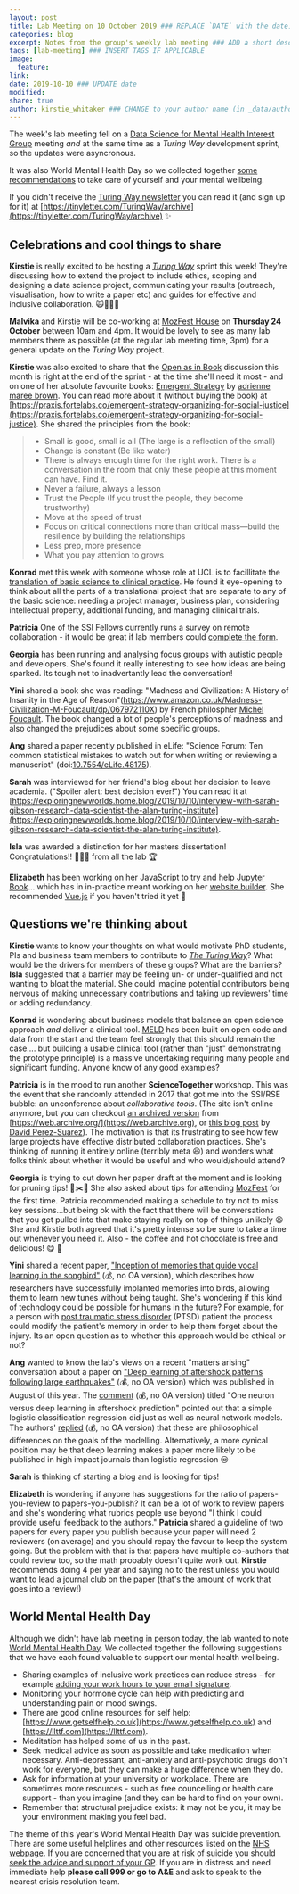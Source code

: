 ```yaml
---
layout: post
title: Lab Meeting on 10 October 2019 ### REPLACE `DATE` with the date, eg: 18 July 2019
categories: blog
excerpt: Notes from the group's weekly lab meeting ### ADD a short description (or keep that one if you'd)
tags: [lab-meeting] ### INSERT TAGS IF APPLICABLE
image:
  feature:
link:
date: 2019-10-10 ### UPDATE date
modified:
share: true
author: kirstie_whitaker ### CHANGE to your author name (in _data/authors.yml)
---
```


The week's lab meeting fell on a [Data Science for Mental Health Interest Group](https://turing-ds4mh.github.io/index.html) meeting _and_ at the same time as a _Turing Way_ development sprint, so the updates were asyncronous.

It was also World Mental Health Day so we collected together [some recommendations](#world-mental-health-day) to take care of yourself and your mental wellbeing.

If you didn't receive the [Turing Way newsletter](https://tinyletter.com/TuringWay/letters/welcome-malvika-co-work-with-us-at-mozfest-house-and-check-out-our-new-turingway-impact-story) you can read it (and sign up for it) at [https://tinyletter.com/TuringWay/archive](https://tinyletter.com/TuringWay/archive) ✨

## Celebrations and cool things to share

**Kirstie** is really excited to be hosting a [_Turing Way_](https://github.com/alan-turing-institute/the-turing-way) sprint this week!
They're discussing how to extend the project to include ethics, scoping and designing a data science project, communicating your results (outreach, visualisation, how to write a paper etc) and guides for effective and inclusive collaboration.
🙀🚀💫🙌

**Malvika** and Kirstie will be co-working at [MozFest House](https://www.mozillafestival.org/en/house/) on **Thursday 24 October** between 10am and 4pm.
It would be lovely to see as many lab members there as possible (at the regular lab meeting time, 3pm) for a general update on the _Turing Way_ project.

**Kirstie** was also excited to share that the [Open as in Book](https://www.goodreads.com/group/show/799690-open-as-in-book) discussion this month is right at the end of the sprint - at the time she'll need it most - and on one of her absolute favourite books: [Emergent Strategy](https://www.goodreads.com/en/book/show/29633913-emergent-strategy) by [adrienne maree brown](https://www.goodreads.com/author/show/1536532.Adrienne_Maree_Brown).
You can read more about it (without buying the book) at [https://praxis.fortelabs.co/emergent-strategy-organizing-for-social-justice](https://praxis.fortelabs.co/emergent-strategy-organizing-for-social-justice).
She shared the principles from the book:

> * Small is good, small is all (The large is a reflection of the small)
> * Change is constant (Be like water)
> * There is always enough time for the right work. There is a conversation in the room that only these people at this moment can have. Find it.
> * Never a failure, always a lesson
> * Trust the People (If you trust the people, they become trustworthy)
> * Move at the speed of trust
> * Focus on critical connections more than critical mass—build the resilience by building the relationships
> * Less prep, more presence
> * What you pay attention to grows

**Konrad** met this week with someone whose role at UCL is to facillitate the [translation of basic science to clinical practice](https://www.ucl.ac.uk/translational-research).
He found it eye-opening to think about all the parts of a translational project that are separate to any of the basic science: needing a project manager, business plan, considering intellectual property, additional funding, and managing clinical trials.

**Patricia** One of the SSI Fellows currently runs a survey on remote collaboration - it would be great if lab members could [complete the form](https://docs.google.com/forms/d/e/1FAIpQLSd_DwyAOkbmWw8T1Qug-e04qlb6lZh6VwYE4T_bGYd8XV3gcA/viewform).

**Georgia** has been running and analysing focus groups with autistic people and developers.
She's found it really interesting to see how ideas are being sparked.
Its tough not to inadvertantly lead the conversation!

**Yini** shared a book she was reading: "Madness and Civilization: A History of Insanity in the Age of Reason"(https://www.amazon.co.uk/Madness-Civilization-M-Foucault/dp/067972110X) by French philospher [Michel Foucault](https://en.wikipedia.org/wiki/Michel_Foucault).
The book changed a lot of people's perceptions of madness and also changed the prejudices about some specific groups.

**Ang** shared a paper recently published in eLife: "Science Forum: Ten common statistical mistakes to watch out for when writing or reviewing a manuscript" (doi:[10.7554/eLife.48175](https://doi.org/10.7554/eLife.48175)).

**Sarah** was interviewed for her friend's blog about her decision to leave academia.
("Spoiler alert: best decision ever!")
You can read it at [https://exploringnewworlds.home.blog/2019/10/10/interview-with-sarah-gibson-research-data-scientist-the-alan-turing-institute](https://exploringnewworlds.home.blog/2019/10/10/interview-with-sarah-gibson-research-data-scientist-the-alan-turing-institute).

**Isla** was awarded a distinction for her masters dissertation!
Congratulations!! 🎉🎉🎉 from all the lab 🏆

**Elizabeth** has been working on her JavaScript to try and help [Jupyter Book](https://jupyterbook.org)... which has in in-practice meant working on her [website builder](https://github.com/emdupre/bloom).
She recommended [Vue.js](https://vuejs.org/) if you haven't tried it yet 🌺

## Questions we're thinking about

**Kirstie** wants to know your thoughts on what would motivate PhD students, PIs and business team members to contribute to [_The Turing Way_](https://github.com/alan-turing-institute/the-turing-way)?
What would be the drivers for members of these groups?
What are the barriers?
**Isla** suggested that a barrier may be feeling un- or under-qualified and not wanting to bloat the material.
She could imagine potential contributors being nervous of making unnecessary contributions and taking up reviewers' time or adding redundancy.

**Konrad** is wondering about business models that balance an open science approach _and_ deliver a clinical tool.
[MELD](https://meldproject.github.io) has been built on open code and data from the start and the team feel strongly that this should remain the case.... but building a usable clinical tool (rather than "just" demonstrating the prototype principle) is a massive undertaking requiring many people and significant funding.
Anyone know of any good examples?

**Patricia** is in the mood to run another **ScienceTogether** workshop.
This was the event that she randomly attended in 2017 that got me into the SSI/RSE bubble: an unconference about _collaborative tools_.
(The site isn't online anymore, but you can checkout [an archived version](https://web.archive.org/web/20171018063115/http://sciencetogether.online/) from [https://web.archive.org/](https://web.archive.org), or [this blog post](https://software.ac.uk/blog/2017-04-20-story-about-science-together-unconference-about-tools-and-rules-collaborative) by [David Perez-Suarez](https://software.ac.uk/about/fellows/david-perez-suarez)).
The motivation is that its frustrating to see how few large projects have effective distributed collaboration practices.
She's thinking of running it entirely online (terribly meta 😆) and wonders what folks think about whether it would be useful and who would/should attend?

**Georgia** is trying to cut down her paper draft at the moment and is looking for pruning tips! 🌳️️️✂️🍃
She also asked about tips for attending [MozFest](https://mozillafestival.org) for the first time.
Patricia recommended making a schedule to try not to miss key sessions...but being ok with the fact that there will be conversations that you get pulled into that make staying really on top of things unlikely 😆
She and Kirstie both agreed that it's pretty intense so be sure to take a time out whenever you need it.
Also - the coffee and hot chocolate is free and delicious! 😋 ️🍫

**Yini** shared a recent paper, ["Inception of memories that guide vocal learning in the songbird"](https://doi.org/10.1126/science.aaw4226) (💰, no OA version), which describes how researchers have successfully implanted memories into birds, allowing them to learn new tunes without being taught.
She's wondering if this kind of technology could be possible for humans in the future?
For example, for a person with [post traumatic stress disorder](https://www.nhs.uk/conditions/post-traumatic-stress-disorder-ptsd) (PTSD) patient the process could modify the patient's memory in order to help them forget about the injury.
Its an open question as to whether this approach would be ethical or not?

**Ang** wanted to know the lab's views on a recent "matters arising" conversation about a paper on ["Deep learning of aftershock patterns following large earthquakes"](https://doi.org/10.1038/s41586-018-0438-y) (💰, no OA version) which was published in August of this year.
The [comment](https://doi.org/10.1038/s41586-019-1582-8) (💰, no OA version) titled "One neuron versus deep learning in aftershock prediction" pointed out that a simple logistic classification regression did just as well as neural network models.
The authors' [replied](https://doi.org/10.1038/s41586-019-1582-8) (💰, no OA version) that these are philosophical differences on the goals of the modelling.
Alternatively, a more cynical position may be that deep learning makes a paper more likely to be published in high impact journals than logistic regression 😒

**Sarah** is thinking of starting a blog and is looking for tips!

**Elizabeth** is wondering if anyone has suggestions for the ratio of papers-you-review to papers-you-publish? It can be a lot of work to review papers and she's wondering what rubrics people use beyond "I think I could provide useful feedback to the authors."
**Patricia** shared a guideline of two papers for every paper you publish because your paper will need 2 reviewers (on average) and you should repay the favour to keep the system going.
But the problem with that is that papers have multiple co-authors that could review too, so the math probably doesn't quite work out.
**Kirstie** recommends doing 4 per year and saying no to the rest unless you would want to lead a journal club on the paper (that's the amount of work that goes into a review!)

## World Mental Health Day

Although we didn't have lab meeting in person today, the lab wanted to note [World Mental Health Day](https://www.mentalhealth.org.uk/campaigns/world-mental-health-day).
We collected together the following suggestions that we have each found valuable to support our mental health wellbeing.

* Sharing examples of inclusive work practices can reduce stress - for example [adding your work hours to your email signature](https://twitter.com/sarahruthbeck/status/1182025155612155905).
* Monitoring your hormone cycle can help with predicting and understanding pain or mood swings.
* There are good online resources for self help: [https://www.getselfhelp.co.uk](https://www.getselfhelp.co.uk) and [https://llttf.com](https://llttf.com).
* Meditation has helped some of us in the past.
* Seek medical advice as soon as possible and take medication when necessary.
  Anti-depressant, anti-anxiety and anti-psychotic drugs don't work for everyone, but they can make a huge difference when they do.
* Ask for information at your university or workplace.
  There are sometimes more resources - such as free councelling or health care support - than you imagine (and they can be hard to find on your own).
* Remember that structural prejudice exists: it may not be you, it may be your environment making you feel bad.

The theme of this year's World Mental Health Day was suicide prevention.
There are some useful helplines and other resources listed on the [NHS webpage](https://www.nhs.uk/conditions/suicide).
If you are concerned that you are at risk of suicide you should [seek the advice and support of your GP](https://www.mentalhealth.org.uk/publications/gp-visit-guide).
If you are in distress and need immediate help **please call 999 or go to A&E** and ask to speak to the nearest crisis resolution team.
